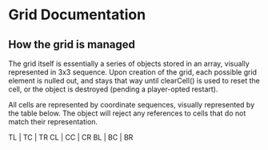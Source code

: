 # Grid Documentation

## How the grid is managed
The grid itself is essentially a series of objects stored in an array, visually represented in 3x3 sequence. Upon creation of the grid, each possible grid element is nulled out, and stays that way until clearCell() is used to reset the cell, or the object is destroyed (pending a player-opted restart).

All cells are represented by coordinate sequences, visually represented by the table below. The object will reject any references to cells that do not match their representation.

TL | TC | TR
CL | CC | CR
BL | BC | BR

